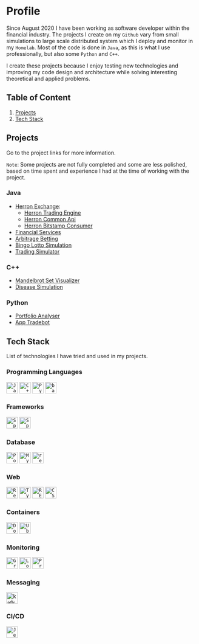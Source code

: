 # Profile

Since August 2020 I have been working as software developer within the financial industry. The projects I create on my
`Github` vary from small simulations to large scale distributed system which I deploy and monitor in my `Homelab`. Most
of the code is done in `Java`, as this is what I use professionally, but also some `Python` and `C++`.

I create these projects because I enjoy testing new technologies and improving my code design and architecture while
solving interesting theoretical and applied problems.

## Table of Content

1. [Projects](#projects)
2. [Tech Stack](#tech-stack)

## Projects

Go to the project links for more information.

`Note`: Some projects are not fully completed and some are less polished, based on time spent and experience I had at
the time of working with the project.

### Java

* [Herron Exchange]("""):
    * [Herron Trading Engine](https://github.com/christopherrons/herron-trading-engine)
    * [Herron Common Api](https://github.com/christopherrons/herron-common-api)
    * [Herron Bitstamp Consumer](https://github.com/christopherrons/herron-bitstamp-consumer)
* [Financial Services](https://github.com/christopherrons/financial-services)
* [Arbitrage Betting](https://github.com/christopherrons/arbitrage-betting)
* [Bingo Lotto Simulation](https://github.com/christopherrons/bingolotto-uppesittar-simulation)
* [Trading Simulator](https://github.com/christopherrons/trading-simulator)

### C++

* [Mandelbrot Set Visualizer](https://github.com/christopherrons/mandelbrot)
* [Disease Simulation](https://github.com/christopherrons/disease-simulations)

### Python

* [Portfolio Analyser](https://github.com/christopherrons/portfolio-analyser)
* [App Tradebot](https://github.com/christopherrons/app-tradebot)

## Tech Stack

List of technologies I have tried and used in my projects.

### Programming Languages

<div>
	<code><img height="30" src="https://user-images.githubusercontent.com/25181517/117201156-9a724800-adec-11eb-9a9d-3cd0f67da4bc.png" alt="Java" title="Java" /></code>
	<code><img height="30" src="https://user-images.githubusercontent.com/25181517/192106073-90fffafe-3562-4ff9-a37e-c77a2da0ff58.png" alt="C++" title="C++" /></code>
	<code><img height="30" src="https://user-images.githubusercontent.com/25181517/183423507-c056a6f9-1ba8-4312-a350-19bcbc5a8697.png" alt="Python" title="Python" /></code>
	<code><img height="30" src="https://user-images.githubusercontent.com/25181517/192158606-7c2ef6bd-6e04-47cf-b5bc-da2797cb5bda.png" alt="bash" title="bash" /></code>
</div>

### Frameworks

<div>
	<code><img height="30" src="https://user-images.githubusercontent.com/25181517/117201470-f6d56780-adec-11eb-8f7c-e70e376cfd07.png" alt="Spring" title="Spring" /></code>
	<code><img height="30" src="https://user-images.githubusercontent.com/25181517/183891303-41f257f8-6b3d-487c-aa56-c497b880d0fb.png" alt="Spring Boot" title="Spring Boot" /></code>
</div>

### Database

<div>
	<code><img height="30" src="https://user-images.githubusercontent.com/25181517/117208740-bfb78400-adf5-11eb-97bb-09072b6bedfc.png" alt="PostgreSQL" title="PostgreSQL" /></code>
	<code><img height="30" src="https://user-images.githubusercontent.com/25181517/183896128-ec99105a-ec1a-4d85-b08b-1aa1620b2046.png" alt="MySQL" title="MySQL" /></code>
   <code><img height="30" src="https://user-images.githubusercontent.com/25181517/182884894-d3fa6ee0-f2b4-4960-9961-64740f533f2a.png" alt="redis" title="redis" /></code>
</div>

### Web

<div>
	<code><img height="30" src="https://user-images.githubusercontent.com/25181517/183897015-94a058a6-b86e-4e42-a37f-bf92061753e5.png" alt="React" title="React" /></code>
	<code><img height="30" src="https://user-images.githubusercontent.com/25181517/183890598-19a0ac2d-e88a-4005-a8df-1ee36782fde1.png" alt="TypeScript" title="TypeScript" /></code>
	<code><img height="30" src="https://user-images.githubusercontent.com/25181517/192107858-fe19f043-c502-4009-8c47-476fc89718ad.png" alt="REST" title="REST" /></code>
	<code><img height="30" src="https://user-images.githubusercontent.com/25181517/183898674-75a4a1b1-f960-4ea9-abcb-637170a00a75.png" alt="CSS" title="CSS" /></code>
</div>

</div>

### Containers

<div>
	<code><img height="30" src="https://user-images.githubusercontent.com/25181517/117207330-263ba280-adf4-11eb-9b97-0ac5b40bc3be.png" alt="Docker" title="Docker" /></code>
	<code><img height="30" src="https://user-images.githubusercontent.com/25181517/186884153-99edc188-e4aa-4c84-91b0-e2df260ebc33.png" alt="Ubuntu" title="Ubuntu" /></code>
</div>

### Monitoring

<div>
	<code><img height="30" src="https://user-images.githubusercontent.com/25181517/182534075-4962068b-4407-46c2-ac67-ddcb86af30cc.png" alt="Grafana" title="Grafana" /></code>
	<code><img height="30" src="https://user-images.githubusercontent.com/25181517/190230082-55409fe9-d5a2-4f3d-bdba-0f0946190e67.png" alt="Loki" title="Loki" /></code>
	<code><img height="30" src="https://user-images.githubusercontent.com/25181517/182534182-c510199a-7a4d-4084-96e3-e3db2251bbce.png" alt="Prometheus" title="Prometheus" /></code>
</div>

### Messaging

<img height="30" src="https://user-images.githubusercontent.com/25181517/192107004-2d2fff80-d207-4916-8a3e-130fee5ee495.png" alt="kafka" title="kafka" />

### CI/CD

<div>
	<code><img height="30" src="https://user-images.githubusercontent.com/25181517/179090274-733373ef-3b59-4f28-9ecb-244bea700932.png" alt="Jenkins" title="Jenkins" /></code>
</div>
